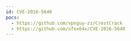```yaml
---
id: CVE-2016-5640
pocs:
  - https://github.com/vpnguy-zz/CrestCrack
  - https://github.com/xfox64x/CVE-2016-5640
---
```

